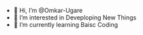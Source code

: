 - 👋 Hi, I’m @Omkar-Ugare
- 👀 I’m interested in Deveploping New Things
- 🌱 I’m currently learning Baisc Coding 

<!---
Omkar-U/Omkar-U is a ✨ special ✨ repository because its `README.md` (this file) appears on your GitHub profile.
You can click the Preview link to take a look at your changes.
--->
